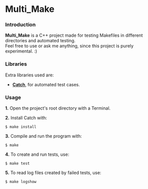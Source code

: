 Multi_Make
==========

### Introduction

  **Multi_Make** is a C++ project made for testing Makefiles in different directories and automated testing.  
  Feel free to use or ask me anything, since this project is purely experimental. :)

### Libraries

Extra libraries used are:

  - [**Catch**](https://github.com/philsquared/Catch "Catch's Github page"), for automated test cases.

### Usage

  **1.** Open the project's root directory with a Terminal.
  
  **2.** Install Catch with:

    $ make install

  **3.** Compile and run the program with:

    $ make

  **4.** To create and run tests, use:

    $ make test

  **5.** To read log files created by failed tests, use:

    $ make logshow
